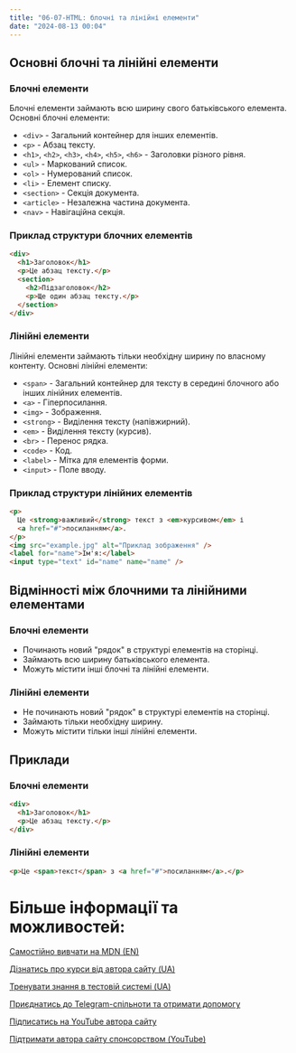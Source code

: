 ```yaml
---
title: "06-07-HTML: блочні та лінійні елементи"
date: "2024-08-13 00:04"
---
```


## Основні блочні та лінійні елементи

### Блочні елементи

Блочні елементи займають всю ширину свого батьківського елемента. Основні блочні елементи:

- `<div>` - Загальний контейнер для інших елементів.
- `<p>` - Абзац тексту.
- `<h1>`, `<h2>`, `<h3>`, `<h4>`, `<h5>`, `<h6>` - Заголовки різного рівня.
- `<ul>` - Маркований список.
- `<ol>` - Нумерований список.
- `<li>` - Елемент списку.
- `<section>` - Секція документа.
- `<article>` - Незалежна частина документа.
- `<nav>` - Навігаційна секція.

### Приклад структури блочних елементів

```html
<div>
  <h1>Заголовок</h1>
  <p>Це абзац тексту.</p>
  <section>
    <h2>Підзаголовок</h2>
    <p>Ще один абзац тексту.</p>
  </section>
</div>
```

### Лінійні елементи

Лінійні елементи займають тільки необхідну ширину по власному контенту. Основні лінійні елементи:

- `<span>` - Загальний контейнер для тексту в середині блочного або інших лінійних елементів.
- `<a>` - Гіперпосилання.
- `<img>` - Зображення.
- `<strong>` - Виділення тексту (напівжирний).
- `<em>` - Виділення тексту (курсив).
- `<br>` - Перенос рядка.
- `<code>` - Код.
- `<label>` - Мітка для елементів форми.
- `<input>` - Поле вводу.

### Приклад структури лінійних елементів

```html
<p>
  Це <strong>важливий</strong> текст з <em>курсивом</em> і
  <a href="#">посиланням</a>.
</p>
<img src="example.jpg" alt="Приклад зображення" />
<label for="name">Ім'я:</label>
<input type="text" id="name" name="name" />
```

## Відмінності між блочними та лінійними елементами

### Блочні елементи

- Починають новий "рядок" в структурі елементів на сторінці.
- Займають всю ширину батьківського елемента.
- Можуть містити інші блочні та лінійні елементи.

### Лінійні елементи

- Не починають новий "рядок" в структурі елементів на сторінці.
- Займають тільки необхідну ширину.
- Можуть містити тільки інші лінійні елементи.

## Приклади

### Блочні елементи

```html
<div>
  <h1>Заголовок</h1>
  <p>Це абзац тексту.</p>
</div>
```

### Лінійні елементи

```html
<p>Це <span>текст</span> з <a href="#">посиланням</a>.</p>
```

# Більше інформації та можливостей:

[Самостійно вивчати на MDN (EN)](https://developer.mozilla.org/en-US/curriculum/)

[Дізнатись про курси від автора сайту (UA)](https://learningtogetherua.github.io/courses/)

[Тренувати знання в тестовій системі (UA)](https://testeducatorua.github.io/itest/)

[Приєднатись до Telegram-спільноти та отримати допомогу](https://t.me/profrontendua)

[Підписатись на YouTube автора сайту](https://www.youtube.com/@itmentor)

[Підтримати автора сайту спонсорством (YouTube)](https://www.youtube.com/channel/UCo8KNXmB8Yb_07FzwCL6HgQ/join)
